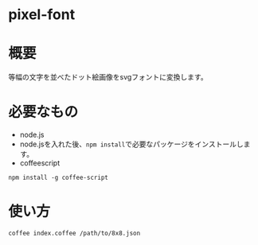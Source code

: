 pixel-font
=====

# 概要
等幅の文字を並べたドット絵画像をsvgフォントに変換します。

# 必要なもの
- node.js
 - node.jsを入れた後、```npm install```で必要なパッケージをインストールします。
- coffeescript
```
npm install -g coffee-script
```

# 使い方
```
coffee index.coffee /path/to/8x8.json
```
